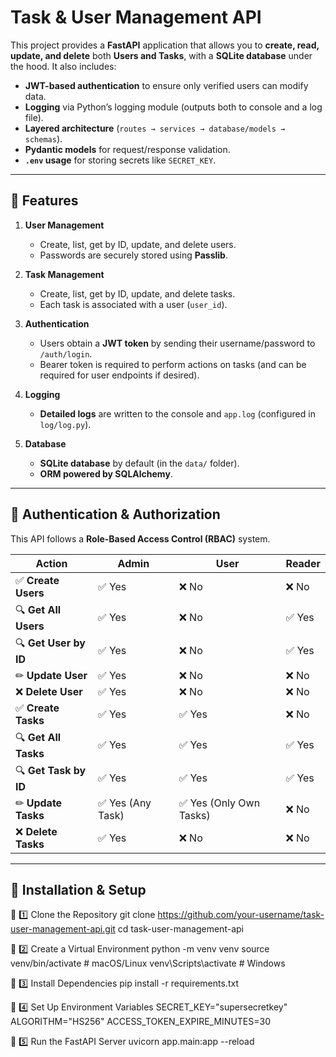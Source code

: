 # Task & User Management API

This project provides a **FastAPI** application that allows you to **create, read, update, and delete** both **Users and Tasks**, with a **SQLite database** under the hood. It also includes:

- **JWT-based authentication** to ensure only verified users can modify data.
- **Logging** via Python’s logging module (outputs both to console and a log file).
- **Layered architecture** (`routes → services → database/models → schemas`).
- **Pydantic models** for request/response validation.
- **`.env` usage** for storing secrets like `SECRET_KEY`.

---

## 🚀 Features

1. **User Management**
   - Create, list, get by ID, update, and delete users.
   - Passwords are securely stored using **Passlib**.

2. **Task Management**
   - Create, list, get by ID, update, and delete tasks.
   - Each task is associated with a user (`user_id`).

3. **Authentication**
   - Users obtain a **JWT token** by sending their username/password to `/auth/login`.
   - Bearer token is required to perform actions on tasks (and can be required for user endpoints if desired).

4. **Logging**
   - **Detailed logs** are written to the console and `app.log` (configured in `log/log.py`).

5. **Database**
   - **SQLite database** by default (in the `data/` folder).
   - **ORM powered by SQLAlchemy**.

---

## 🔑 **Authentication & Authorization**
This API follows a **Role-Based Access Control (RBAC)** system.

| **Action**                 | **Admin** | **User** | **Reader** |
|----------------------------|----------|----------|------------|
| ✅ **Create Users**        | ✅ Yes    | ❌ No    | ❌ No      |
| 🔍 **Get All Users**       | ✅ Yes    | ❌ No    | ✅ Yes     |
| 🔍 **Get User by ID**      | ✅ Yes    | ❌ No    | ✅ Yes     |
| ✏ **Update User**         | ✅ Yes    | ❌ No    | ❌ No      |
| ❌ **Delete User**         | ✅ Yes    | ❌ No    | ❌ No      |
| ✅ **Create Tasks**        | ✅ Yes    | ✅ Yes   | ❌ No      |
| 🔍 **Get All Tasks**       | ✅ Yes    | ✅ Yes   | ✅ Yes     |
| 🔍 **Get Task by ID**      | ✅ Yes    | ✅ Yes   | ✅ Yes     |
| ✏ **Update Tasks**        | ✅ Yes (Any Task) | ✅ Yes (Only Own Tasks) | ❌ No |
| ❌ **Delete Tasks**        | ✅ Yes    | ❌ No    | ❌ No      |

---

## 🔧 **Installation & Setup**

🔹 1️⃣ Clone the Repository
git clone https://github.com/your-username/task-user-management-api.git
cd task-user-management-api

🔹 2️⃣ Create a Virtual Environment
python -m venv venv
source venv/bin/activate  # macOS/Linux
venv\Scripts\activate     # Windows

🔹 3️⃣ Install Dependencies
pip install -r requirements.txt

🔹 4️⃣ Set Up Environment Variables
SECRET_KEY="supersecretkey"
ALGORITHM="HS256"
ACCESS_TOKEN_EXPIRE_MINUTES=30

🔹 5️⃣ Run the FastAPI Server
uvicorn app.main:app --reload
```
